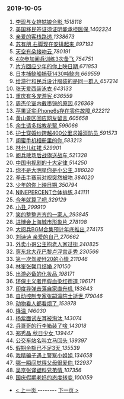 ### 2019-10-05 
1. [ 李现与女排姑娘合影 ](https://s.weibo.com/weibo?q=%23%E6%9D%8E%E7%8E%B0%E4%B8%8E%E5%A5%B3%E6%8E%92%E5%A7%91%E5%A8%98%E5%90%88%E5%BD%B1%23&Refer=top) *1518118*
1. [ 美国移民签证须证明能承担医保 ](https://s.weibo.com/weibo?q=%E7%BE%8E%E5%9B%BD%E7%A7%BB%E6%B0%91%E7%AD%BE%E8%AF%81%E9%A1%BB%E8%AF%81%E6%98%8E%E8%83%BD%E6%89%BF%E6%8B%85%E5%8C%BB%E4%BF%9D&Refer=top) *1402324*
1. [ 亲爱的客栈路透 ](https://s.weibo.com/weibo?q=%23%E4%BA%B2%E7%88%B1%E7%9A%84%E5%AE%A2%E6%A0%88%E8%B7%AF%E9%80%8F%23&Refer=top) *1338673*
1. [ 苏有朋 右脚现在安排起来 ](https://s.weibo.com/weibo?q=%E8%8B%8F%E6%9C%89%E6%9C%8B%20%E5%8F%B3%E8%84%9A%E7%8E%B0%E5%9C%A8%E5%AE%89%E6%8E%92%E8%B5%B7%E6%9D%A5&Refer=top) *897192*
1. [ 天空有朵接吻云 ](https://s.weibo.com/weibo?q=%23%E5%A4%A9%E7%A9%BA%E6%9C%89%E6%9C%B5%E6%8E%A5%E5%90%BB%E4%BA%91%23&Refer=top) *780191*
1. [ 4次参加阅兵训练3次备飞 ](https://s.weibo.com/weibo?q=%234%E6%AC%A1%E5%8F%82%E5%8A%A0%E9%98%85%E5%85%B5%E8%AE%AD%E7%BB%833%E6%AC%A1%E5%A4%87%E9%A3%9E%23&Refer=top) *754751*
1. [ 片方回应少年的你上映日期 ](https://s.weibo.com/weibo?q=%23%E7%89%87%E6%96%B9%E5%9B%9E%E5%BA%94%E5%B0%91%E5%B9%B4%E7%9A%84%E4%BD%A0%E4%B8%8A%E6%98%A0%E6%97%A5%E6%9C%9F%23&Refer=top) *671853*
1. [ 日本捕鲸船捕获1430吨鲸肉 ](https://s.weibo.com/weibo?q=%23%E6%97%A5%E6%9C%AC%E6%8D%95%E9%B2%B8%E8%88%B9%E6%8D%95%E8%8E%B71430%E5%90%A8%E9%B2%B8%E8%82%89%23&Refer=top) *669559*
1. [ 给游行和民兵设计服装的是同一群人 ](https://s.weibo.com/weibo?q=%23%E7%BB%99%E6%B8%B8%E8%A1%8C%E5%92%8C%E6%B0%91%E5%85%B5%E8%AE%BE%E8%AE%A1%E6%9C%8D%E8%A3%85%E7%9A%84%E6%98%AF%E5%90%8C%E4%B8%80%E7%BE%A4%E4%BA%BA%23&Refer=top) *657214*
1. [ 张天爱西装泳衣 ](https://s.weibo.com/weibo?q=%23%E5%BC%A0%E5%A4%A9%E7%88%B1%E8%A5%BF%E8%A3%85%E6%B3%B3%E8%A1%A3%23&Refer=top) *643133*
1. [ 重庆有多宠游客 ](https://s.weibo.com/weibo?q=%23%E9%87%8D%E5%BA%86%E6%9C%89%E5%A4%9A%E5%AE%A0%E6%B8%B8%E5%AE%A2%23&Refer=top) *636559*
1. [ 周杰伦室内戴墨镜的原因 ](https://s.weibo.com/weibo?q=%23%E5%91%A8%E6%9D%B0%E4%BC%A6%E5%AE%A4%E5%86%85%E6%88%B4%E5%A2%A8%E9%95%9C%E7%9A%84%E5%8E%9F%E5%9B%A0%23&Refer=top) *626369*
1. [ 苹果证实iPhone6s存在零件故障 ](https://s.weibo.com/weibo?q=%23%E8%8B%B9%E6%9E%9C%E8%AF%81%E5%AE%9EiPhone6s%E5%AD%98%E5%9C%A8%E9%9B%B6%E4%BB%B6%E6%95%85%E9%9A%9C%23&Refer=top) *622212*
1. [ 黄山景区回应网友留言 ](https://s.weibo.com/weibo?q=%23%E9%BB%84%E5%B1%B1%E6%99%AF%E5%8C%BA%E5%9B%9E%E5%BA%94%E7%BD%91%E5%8F%8B%E7%95%99%E8%A8%80%23&Refer=top) *605658*
1. [ 余生请多指教花絮 ](https://s.weibo.com/weibo?q=%23%E4%BD%99%E7%94%9F%E8%AF%B7%E5%A4%9A%E6%8C%87%E6%95%99%E8%8A%B1%E7%B5%AE%23&Refer=top) *599066*
1. [ 护士穿婚纱跨越400公里求婚消防员 ](https://s.weibo.com/weibo?q=%23%E6%8A%A4%E5%A3%AB%E7%A9%BF%E5%A9%9A%E7%BA%B1%E8%B7%A8%E8%B6%8A400%E5%85%AC%E9%87%8C%E6%B1%82%E5%A9%9A%E6%B6%88%E9%98%B2%E5%91%98%23&Refer=top) *591573*
1. [ 闺蜜手机相册里的你 ](https://s.weibo.com/weibo?q=%23%E9%97%BA%E8%9C%9C%E6%89%8B%E6%9C%BA%E7%9B%B8%E5%86%8C%E9%87%8C%E7%9A%84%E4%BD%A0%23&Refer=top) *583213*
1. [ 林允儿红裙 ](https://s.weibo.com/weibo?q=%23%E6%9E%97%E5%85%81%E5%84%BF%E7%BA%A2%E8%A3%99%23&Refer=top) *529901*
1. [ 阅兵散场后战旗送战车 ](https://s.weibo.com/weibo?q=%23%E9%98%85%E5%85%B5%E6%95%A3%E5%9C%BA%E5%90%8E%E6%88%98%E6%97%97%E9%80%81%E6%88%98%E8%BD%A6%23&Refer=top) *521328*
1. [ 中国电视剧的十大定律 ](https://s.weibo.com/weibo?q=%23%E4%B8%AD%E5%9B%BD%E7%94%B5%E8%A7%86%E5%89%A7%E7%9A%84%E5%8D%81%E5%A4%A7%E5%AE%9A%E5%BE%8B%23&Refer=top) *514250*
1. [ 你不是大明星你是小公主 ](https://s.weibo.com/weibo?q=%23%E4%BD%A0%E4%B8%8D%E6%98%AF%E5%A4%A7%E6%98%8E%E6%98%9F%E4%BD%A0%E6%98%AF%E5%B0%8F%E5%85%AC%E4%B8%BB%23&Refer=top) *386020*
1. [ 拳击手赛前对视突然被吻 ](https://s.weibo.com/weibo?q=%23%E6%8B%B3%E5%87%BB%E6%89%8B%E8%B5%9B%E5%89%8D%E5%AF%B9%E8%A7%86%E7%AA%81%E7%84%B6%E8%A2%AB%E5%90%BB%23&Refer=top) *384020*
1. [ 少年的你上映日期 ](https://s.weibo.com/weibo?q=%23%E5%B0%91%E5%B9%B4%E7%9A%84%E4%BD%A0%E4%B8%8A%E6%98%A0%E6%97%A5%E6%9C%9F%23&Refer=top) *350794*
1. [ NINEPERCENT合体排练 ](https://s.weibo.com/weibo?q=%23NINEPERCENT%E5%90%88%E4%BD%93%E6%8E%92%E7%BB%83%23&Refer=top) *341111*
1. [ 今年就算了吧 ](https://s.weibo.com/weibo?q=%23%E4%BB%8A%E5%B9%B4%E5%B0%B1%E7%AE%97%E4%BA%86%E5%90%A7%23&Refer=top) *329129*
1. [ 小丑 ](https://s.weibo.com/weibo?q=%E5%B0%8F%E4%B8%91&Refer=top) *299910*
1. [ 笑的整整齐齐的一家人 ](https://s.weibo.com/weibo?q=%23%E7%AC%91%E7%9A%84%E6%95%B4%E6%95%B4%E9%BD%90%E9%BD%90%E7%9A%84%E4%B8%80%E5%AE%B6%E4%BA%BA%23&Refer=top) *293845*
1. [ 进博会上海城市形象片 ](https://s.weibo.com/weibo?q=%E8%BF%9B%E5%8D%9A%E4%BC%9A%E4%B8%8A%E6%B5%B7%E5%9F%8E%E5%B8%82%E5%BD%A2%E8%B1%A1%E7%89%87&Refer=top) *278108*
1. [ 大阅兵BGM合集预计年底推出 ](https://s.weibo.com/weibo?q=%23%E5%A4%A7%E9%98%85%E5%85%B5BGM%E5%90%88%E9%9B%86%E9%A2%84%E8%AE%A1%E5%B9%B4%E5%BA%95%E6%8E%A8%E5%87%BA%23&Refer=top) *274175*
1. [ 刘诗诗 亲爱的自己 ](https://s.weibo.com/weibo?q=%E5%88%98%E8%AF%97%E8%AF%97%20%E4%BA%B2%E7%88%B1%E7%9A%84%E8%87%AA%E5%B7%B1&Refer=top) *270662*
1. [ 外卖小哥公主抱老人家过街 ](https://s.weibo.com/weibo?q=%23%E5%A4%96%E5%8D%96%E5%B0%8F%E5%93%A5%E5%85%AC%E4%B8%BB%E6%8A%B1%E8%80%81%E4%BA%BA%E5%AE%B6%E8%BF%87%E8%A1%97%23&Refer=top) *240825*
1. [ 穿东北大花巴黎卢浮宫走秀 ](https://s.weibo.com/weibo?q=%E7%A9%BF%E4%B8%9C%E5%8C%97%E5%A4%A7%E8%8A%B1%E5%B7%B4%E9%BB%8E%E5%8D%A2%E6%B5%AE%E5%AE%AB%E8%B5%B0%E7%A7%80&Refer=top) *230566*
1. [ 第一次驾驶歼20的心情 ](https://s.weibo.com/weibo?q=%E7%AC%AC%E4%B8%80%E6%AC%A1%E9%A9%BE%E9%A9%B6%E6%AD%BC20%E7%9A%84%E5%BF%83%E6%83%85&Refer=top) *211046*
1. [ 林峯张馨月结婚 ](https://s.weibo.com/weibo?q=%23%E6%9E%97%E5%B3%AF%E5%BC%A0%E9%A6%A8%E6%9C%88%E7%BB%93%E5%A9%9A%23&Refer=top) *210150*
1. [ 出游必备的化妆品 ](https://s.weibo.com/weibo?q=%23%E5%87%BA%E6%B8%B8%E5%BF%85%E5%A4%87%E7%9A%84%E5%8C%96%E5%A6%86%E5%93%81%23&Refer=top) *198171*
1. [ 环保主义者用假血染红街道 ](https://s.weibo.com/weibo?q=%23%E7%8E%AF%E4%BF%9D%E4%B8%BB%E4%B9%89%E8%80%85%E7%94%A8%E5%81%87%E8%A1%80%E6%9F%93%E7%BA%A2%E8%A1%97%E9%81%93%23&Refer=top) *196171*
1. [ 印度导弹击落自家直升机 ](https://s.weibo.com/weibo?q=%23%E5%8D%B0%E5%BA%A6%E5%AF%BC%E5%BC%B9%E5%87%BB%E8%90%BD%E8%87%AA%E5%AE%B6%E7%9B%B4%E5%8D%87%E6%9C%BA%23&Refer=top) *183643*
1. [ 自动控制专家张嗣瀛院士逝世 ](https://s.weibo.com/weibo?q=%E8%87%AA%E5%8A%A8%E6%8E%A7%E5%88%B6%E4%B8%93%E5%AE%B6%E5%BC%A0%E5%97%A3%E7%80%9B%E9%99%A2%E5%A3%AB%E9%80%9D%E4%B8%96&Refer=top) *179046*
1. [ 动物看人都看烦了 ](https://s.weibo.com/weibo?q=%23%E5%8A%A8%E7%89%A9%E7%9C%8B%E4%BA%BA%E9%83%BD%E7%9C%8B%E7%83%A6%E4%BA%86%23&Refer=top) *153978*
1. [ 降温 ](https://s.weibo.com/weibo?q=%E9%99%8D%E6%B8%A9&Refer=top) *146030*
1. [ 杨紫面试左耳被淘汰 ](https://s.weibo.com/weibo?q=%23%E6%9D%A8%E7%B4%AB%E9%9D%A2%E8%AF%95%E5%B7%A6%E8%80%B3%E8%A2%AB%E6%B7%98%E6%B1%B0%23&Refer=top) *143074*
1. [ 兵哥哥的行李箱装了啥 ](https://s.weibo.com/weibo?q=%23%E5%85%B5%E5%93%A5%E5%93%A5%E7%9A%84%E8%A1%8C%E6%9D%8E%E7%AE%B1%E8%A3%85%E4%BA%86%E5%95%A5%23&Refer=top) *143018*
1. [ 郑秀晶 秋日少女 ](https://s.weibo.com/weibo?q=%E9%83%91%E7%A7%80%E6%99%B6%20%E7%A7%8B%E6%97%A5%E5%B0%91%E5%A5%B3&Refer=top) *139447*
1. [ 公交车站名叫立马回头 ](https://s.weibo.com/weibo?q=%23%E5%85%AC%E4%BA%A4%E8%BD%A6%E7%AB%99%E5%90%8D%E5%8F%AB%E7%AB%8B%E9%A9%AC%E5%9B%9E%E5%A4%B4%23&Refer=top) *139397*
1. [ 假期余额已不足3天 ](https://s.weibo.com/weibo?q=%23%E5%81%87%E6%9C%9F%E4%BD%99%E9%A2%9D%E5%B7%B2%E4%B8%8D%E8%B6%B33%E5%A4%A9%23&Refer=top) *135539*
1. [ 戏精骗子遇上警察小姐姐 ](https://s.weibo.com/weibo?q=%23%E6%88%8F%E7%B2%BE%E9%AA%97%E5%AD%90%E9%81%87%E4%B8%8A%E8%AD%A6%E5%AF%9F%E5%B0%8F%E5%A7%90%E5%A7%90%23&Refer=top) *134658*
1. [ 哪一瞬间觉得父母很爱你 ](https://s.weibo.com/weibo?q=%23%E5%93%AA%E4%B8%80%E7%9E%AC%E9%97%B4%E8%A7%89%E5%BE%97%E7%88%B6%E6%AF%8D%E5%BE%88%E7%88%B1%E4%BD%A0%23&Refer=top) *122937*
1. [ 吴京张译塑料兄弟情 ](https://s.weibo.com/weibo?q=%23%E5%90%B4%E4%BA%AC%E5%BC%A0%E8%AF%91%E5%A1%91%E6%96%99%E5%85%84%E5%BC%9F%E6%83%85%23&Refer=top) *107356*
1. [ 国庆假期老妈的态度转变 ](https://s.weibo.com/weibo?q=%23%E5%9B%BD%E5%BA%86%E5%81%87%E6%9C%9F%E8%80%81%E5%A6%88%E7%9A%84%E6%80%81%E5%BA%A6%E8%BD%AC%E5%8F%98%23&Refer=top) *100059* 

- [ < 上一页 ](https://github.com/able8/weibo-hot-record/blob/master/2019-10-04.md) -------- [ 下一页 > ](https://github.com/able8/weibo-hot-record/blob/master/2019-10-06.md)